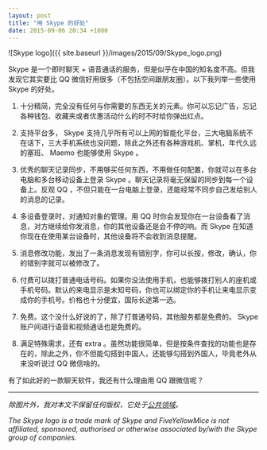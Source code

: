 ```yaml
---
layout: post
title: "用 Skype 的好处"
date: 2015-09-06 20:34 +1000
---
```


![Skype logo]({{ site.baseurl }}/images/2015/09/Skype_logo.png)  

Skype 是一个即时聊天 + 语音通话的服务，但是似乎在中国的知名度不高。但我发现它其实要比 QQ 微信好用很多（不包括空间跟朋友圈）。以下我列举一些使用 Skype 的好处。

1. 十分精简，完全没有任何与你需要的东西无关的元素。你可以忘记广告，忘记各种钱包、收藏夹或者优惠活动什么的时不时给你弹出红点。

2. 支持平台多， Skype 支持几乎所有可以上网的智能化平台，三大电脑系统不在话下，三大手机系统也没问题，除此之外还有各种游戏机、掌机，年代久远的塞班、 Maemo 也能够使用 Skype 。

3. 优秀的聊天记录同步，不用够买任何东西，不用做任何配置，你就可以在多台电脑和多台移动设备上登录 Skype 。聊天记录将毫无保留的同步到每一个设备上。反观 QQ ，不但只能在一台电脑上登录，还能经常不同步自己发给别人的消息的记录。

4. 多设备登录时，对通知对象的管理。用 QQ 时你会发现你在一台设备看了消息，对方继续给你发消息，你的其他设备还是会不停的响。而 Skype 在知道你现在在使用某台设备时，其他设备将不会收到消息提醒。

5. 消息修改功能，发出了一条消息发现有错别字，你可以长按，修改，确认，你的错别字就可以被修改了。

6. 付费可以拨打普通电话号码。如果你没法使用手机，也能够拨打别人的座机或手机号码。默认的来电显示是未知号码，你也可以绑定你的手机让来电显示变成你的手机号。价格也十分便宜，国际长途第一选。

7. 免费。这个没什么好说的了，除了打普通号码，其他服务都是免费的。 Skype 账户间进行语音和视频通话也是免费的。

8. 满足特殊需求，还有 extra 。虽然功能很简单，但是按条件查找的功能也是存在的，除此之外，你不但能勾搭到中国人，还能够勾搭到外国人，毕竟老外从来没听说过 QQ 微信啥的。

有了如此好的一款聊天软件，我还有什么理由用 QQ 跟微信呢？

---------------

*除图片外，我对本文不保留任何版权，它处于[公共领域](https://creativecommons.org/licenses/publicdomain/)。*

*The Skype logo is a trade mark of Skype and FiveYellowMice is not affiliated, sponsored, authorised or otherwise associated by/with the Skype group of companies.*
